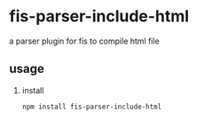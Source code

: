 # fis-parser-include-html

a parser plugin for fis to compile html file

## usage

1. install

    ```bash
    npm install fis-parser-include-html
    ```
